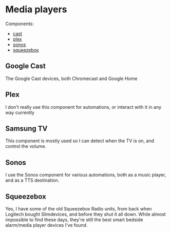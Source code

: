 # Media players

Components:
* [cast](https://home-assistant.io/components/cast/)
* [plex](https://home-assistant.io/components/media_player.plex/)
* [sonos](https://home-assistant.io/components/media_player.sonos/)
* [squeezebox](https://home-assistant.io/components/media_player.squeezebox/)

## Google Cast

The Google Cast devices, both Chromecast and Google Home

## Plex

I don't really use this component for automations, or interact with it in any way currently

## Samsung TV

This component is mostly used so I can detect when the TV is on, and control the volume.

## Sonos

I use the Sonos component for various automations, both as a music player, and as a TTS destination.

## Squeezebox

Yes, I have some of the old Squeezebox Radio units, from back when Logitech bought Slimdevices, and before they shut it all down. While almost impossible to find these days, they're still the best smart bedside alarm/media player devices I've found.
